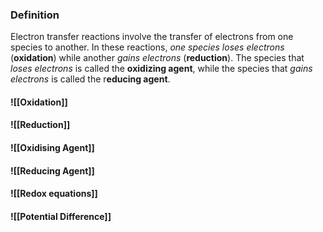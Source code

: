 ### Definition
Electron transfer reactions involve the transfer of electrons from one species to another. In these reactions, *one species loses electrons* (**oxidation**) while another *gains electrons* (**reduction**). The species that *loses electrons* is called the **oxidizing agent**, while the species that *gains electrons* is called the r**educing agent**.

#### ![[Oxidation]]
#### ![[Reduction]]
#### ![[Oxidising Agent]]
#### ![[Reducing Agent]]
#### ![[Redox equations]]
#### ![[Potential Difference]]

